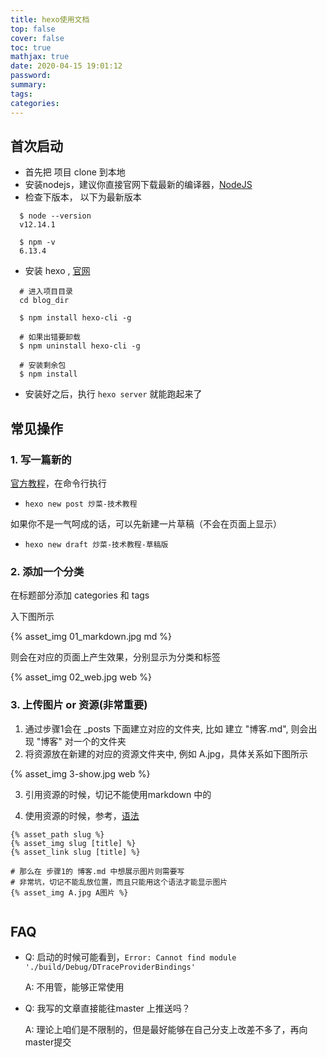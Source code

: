 ```yaml
---
title: hexo使用文档
top: false
cover: false
toc: true
mathjax: true
date: 2020-04-15 19:01:12
password:
summary:
tags:
categories:
---
```


##  首次启动
* 首先把 项目 clone 到本地
* 安装nodejs，建议你直接官网下载最新的编译器，[NodeJS](https://nodejs.org/zh-cn/)
* 检查下版本， 以下为最新版本
```
  $ node --version
  v12.14.1
  
  $ npm -v          
  6.13.4
```

* 安装 hexo , [官网](https://hexo.io/zh-cn/)
```
  # 进入项目目录
  cd blog_dir 

  $ npm install hexo-cli -g
 
  # 如果出错要卸载
  $ npm uninstall hexo-cli -g

  # 安装剩余包
  $ npm install
```

* 安装好之后，执行 `hexo server`  就能跑起来了


## 常见操作

### 1. 写一篇新的

[官方教程](https://hexo.io/zh-cn/docs/writing)，在命令行执行

*  `hexo new post 炒菜-技术教程`

如果你不是一气呵成的话，可以先新建一片草稿（不会在页面上显示）

* `hexo new draft 炒菜-技术教程-草稿版`

<!-- more -->

### 2. 添加一个分类 

在标题部分添加 categories 和 tags

入下图所示

{% asset_img 01_markdown.jpg md %}

则会在对应的页面上产生效果，分别显示为分类和标签

{% asset_img 02_web.jpg web %}


### 3. 上传图片 or 资源(非常重要)
1. 通过步骤1会在 _posts 下面建立对应的文件夹, 比如 建立 "博客.md", 则会出现 "博客" 对一个的文件夹
2. 将资源放在新建的对应的资源文件夹中, 例如 A.jpg，具体关系如下图所示
 
 {% asset_img 3-show.jpg web %}

3. 引用资源的时候，切记不能使用markdown 中的 ![]()

4. 使用资源的时候，参考，[语法](https://hexo.io/zh-cn/docs/asset-folders.html)

```
{% asset_path slug %}
{% asset_img slug [title] %}
{% asset_link slug [title] %}

# 那么在 步骤1的 博客.md 中想展示图片则需要写
# 非常坑，切记不能乱放位置，而且只能用这个语法才能显示图片
{% asset_img A.jpg A图片 %}


```





## FAQ

*  Q: 启动的时候可能看到，`Error: Cannot find module './build/Debug/DTraceProviderBindings'` 
   
     A: 不用管，能够正常使用


*  Q: 我写的文章直接能往master 上推送吗？
 
   A: 理论上咱们是不限制的，但是最好能够在自己分支上改差不多了，再向master提交


